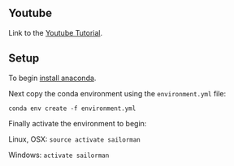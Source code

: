 ## Youtube

Link to the [Youtube Tutorial](https://www.youtube.com/playlist?list=PLgJhDSE2ZLxYlhQx0UfVlnF1F7OWF-9rp).

## Setup

To begin [install anaconda](https://www.continuum.io/downloads).

Next copy the conda environment using the `environment.yml` file:

`conda env create -f environment.yml`

Finally activate the environment to begin:

Linux, OSX: `source activate sailorman`

Windows: `activate sailorman`
